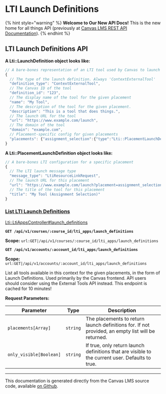 # LTI Launch Definitions

{% hint style="warning" %}
**Welcome to Our New API Docs!** This is the new home for all things API (previously at [Canvas LMS REST API Documentation](https://api.instructure.com)).
{% endhint %}

## LTI Launch Definitions API

**A Lti::LaunchDefinition object looks like:**

```js
// A bare-bones representation of an LTI tool used by Canvas to launch the tool
{
  // The type of the launch definition. Always 'ContextExternalTool'
  "definition_type": "ContextExternalTool",
  // The Canvas ID of the tool
  "definition_id": "123",
  // The display name of the tool for the given placement
  "name": "My Tool",
  // The description of the tool for the given placement.
  "description": "This is a tool that does things.",
  // The launch URL for the tool
  "url": "https://www.example.com/launch",
  // The domain of the tool
  "domain": "example.com",
  // Placement-specific config for given placements
  "placements": {"assignment_selection":{"type":"Lti::PlacementLaunchDefinition"}}
}
```

**A Lti::PlacementLaunchDefinition object looks like:**

```js
// A bare-bones LTI configuration for a specific placement
{
  // The LTI launch message type
  "message_type": "LtiResourceLinkRequest",
  // The launch URL for this placement
  "url": "https://www.example.com/launch?placement=assignment_selection",
  // The title of the tool for this placement
  "title": "My Tool (Assignment Selection)"
}
```

### [List LTI Launch Definitions](#method.lti/lti_apps.launch_definitions) <a href="#method.lti-lti_apps.launch_definitions" id="method.lti-lti_apps.launch_definitions"></a>

[Lti::LtiAppsController#launch_definitions](https://github.com/instructure/canvas-lms/blob/master/app/controllers/lti/lti_apps_controller.rb)

**`GET /api/v1/courses/:course_id/lti_apps/launch_definitions`**

**Scope:** `url:GET|/api/v1/courses/:course_id/lti_apps/launch_definitions`

**`GET /api/v1/accounts/:account_id/lti_apps/launch_definitions`**

**Scope:** `url:GET|/api/v1/accounts/:account_id/lti_apps/launch_definitions`

List all tools available in this context for the given placements, in the form of Launch Definitions. Used primarily by the Canvas frontend. API users should consider using the External Tools API instead. This endpoint is cached for 10 minutes!

**Request Parameters:**

| Parameter               | Type     | Description                                                                                       |
| ----------------------- | -------- | ------------------------------------------------------------------------------------------------- |
| `placements[Array]`     | `string` | The placements to return launch definitions for. If not provided, an empty list will be returned. |
| `only_visible[Boolean]` | `string` | If true, only return launch definitions that are visible to the current user. Defaults to true.   |

---

This documentation is generated directly from the Canvas LMS source code, available [on Github](https://github.com/instructure/canvas-lms).
